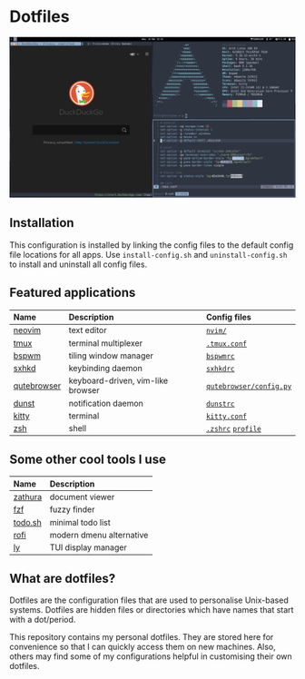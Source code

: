 # Dotfiles
<img src="https://raw.githubusercontent.com/fritzrehde/i/master/dotfiles/dotfiles-screenshot.png">

## Installation

This configuration is installed by linking the config files to the default config file locations for all apps.
Use `install-config.sh` and `uninstall-config.sh` to install and uninstall all config files.

## Featured applications
Name | Description | Config files
:-- | :-- | :--
[neovim](https://github.com/neovim/neovim) | text editor | [`nvim/`](../config/nvim)
[tmux](https://github.com/tmux/tmux) | terminal multiplexer | [`.tmux.conf`](../config/tmux/.tmux.conf)
[bspwm](https://github.com/baskerville/bspwm) | tiling window manager | [`bspwmrc`](../config/bspwm/bspwmrc)
[sxhkd](https://github.com/baskerville/sxhkd) | keybinding daemon | [`sxhkdrc`](../config/sxhkd/sxhkdrc)
[qutebrowser](https://github.com/qutebrowser/qutebrowser) | keyboard-driven, vim-like browser | [`qutebrowser/config.py`](../config/qutebrowser/config.py)
[dunst](https://github.com/dunst-project/dunst) | notification daemon | [`dunstrc`](../config/dunst/dunstrc-dark)
[kitty](https://github.com/kovidgoyal/kitty) | terminal | [`kitty.conf`](../config/kitty/kitty.conf)
[zsh](https://www.zsh.org/) | shell | [`.zshrc`](../.zshrc) [`profile`](../config/shell/profile)

## Some other cool tools I use
Name | Description
:-- | :--
[zathura](https://github.com/pwmt/zathura) | document viewer
[fzf](https://github.com/junegunn/fzf) | fuzzy finder
[todo.sh](https://github.com/todotxt/todo.txt-cli) | minimal todo list
[rofi](https://github.com/davatorium/rofi) | modern dmenu alternative
[ly](https://github.com/fairyglade/ly) | TUI display manager

## What are dotfiles?
Dotfiles are the configuration files that are used to personalise Unix-based systems.
Dotfiles are hidden files or directories which have names that start with a dot/period.

This repository contains my personal dotfiles.
They are stored here for convenience so that I can quickly access them on new machines.
Also, others may find some of my configurations helpful in customising their own dotfiles.
